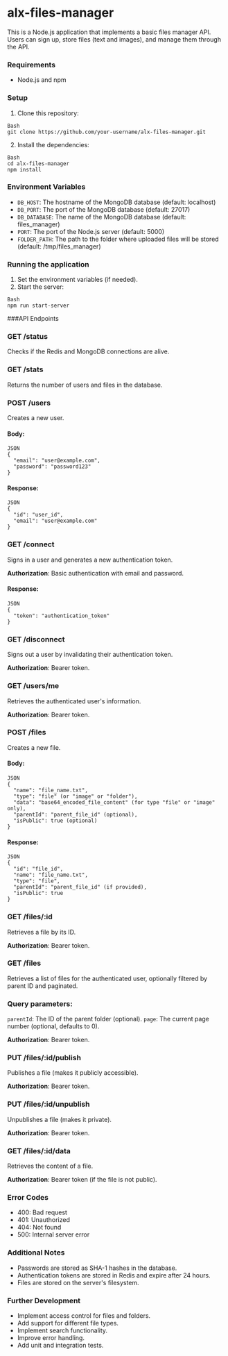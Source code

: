 # alx-files-manager

This is a Node.js application that implements a basic files manager API. Users can sign up, store files (text and images), and manage them through the API.

### Requirements
- Node.js and npm

### Setup

1. Clone this repository:
```
Bash
git clone https://github.com/your-username/alx-files-manager.git
```

2. Install the dependencies:

```
Bash
cd alx-files-manager
npm install
```

### Environment Variables

- ``DB_HOST``: The hostname of the MongoDB database (default: localhost)
- ``DB_PORT``: The port of the MongoDB database (default: 27017)
- ``DB_DATABASE``: The name of the MongoDB database (default: files_manager)
- ``PORT``: The port of the Node.js server (default: 5000)
- ``FOLDER_PATH``: The path to the folder where uploaded files will be stored (default: /tmp/files_manager)

### Running the application

1. Set the environment variables (if needed).
2. Start the server:

```
Bash
npm run start-server
```

###API Endpoints

### GET /status

Checks if the Redis and MongoDB connections are alive.

### GET /stats

Returns the number of users and files in the database.

### POST /users

Creates a new user.

#### Body:
```
JSON
{
  "email": "user@example.com",
  "password": "password123"
}
```

#### Response:
```
JSON
{
  "id": "user_id",
  "email": "user@example.com"
}
```

### GET /connect

Signs in a user and generates a new authentication token.

<b>Authorization</b>: Basic authentication with email and password.

#### Response:
```
JSON
{
  "token": "authentication_token"
}
```

### GET /disconnect

Signs out a user by invalidating their authentication token.

<b>Authorization</b>: Bearer token.

### GET /users/me

Retrieves the authenticated user's information.

<b>Authorization</b>: Bearer token.

### POST /files

Creates a new file.

#### Body:

```
JSON
{
  "name": "file_name.txt",
  "type": "file" (or "image" or "folder"),
  "data": "base64_encoded_file_content" (for type "file" or "image" only),
  "parentId": "parent_file_id" (optional),
  "isPublic": true (optional)
}
```
#### Response:

```
JSON
{
  "id": "file_id",
  "name": "file_name.txt",
  "type": "file",
  "parentId": "parent_file_id" (if provided),
  "isPublic": true
}
```
### GET /files/:id

Retrieves a file by its ID.

<b>Authorization</b>: Bearer token.

### GET /files

Retrieves a list of files for the authenticated user, optionally filtered by parent ID and paginated.

### Query parameters:

``parentId``: The ID of the parent folder (optional).
``page``: The current page number (optional, defaults to 0).

<b>Authorization</b>: Bearer token.

### PUT /files/:id/publish

Publishes a file (makes it publicly accessible).

<b>Authorization</b>: Bearer token.

### PUT /files/:id/unpublish

Unpublishes a file (makes it private).

<b>Authorization</b>: Bearer token.

### GET /files/:id/data

Retrieves the content of a file.

<b>Authorization</b>: Bearer token (if the file is not public).

### Error Codes

- 400: Bad request
- 401: Unauthorized
- 404: Not found
- 500: Internal server error

### Additional Notes

- Passwords are stored as SHA-1 hashes in the database.
- Authentication tokens are stored in Redis and expire after 24 hours.
- Files are stored on the server's filesystem.

### Further Development

- Implement access control for files and folders.
- Add support for different file types.
- Implement search functionality.
- Improve error handling.
- Add unit and integration tests.
